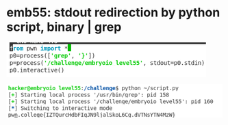 # emb55: stdout redirection by python script, binary | grep

![binary to grep](<../.gitbook/assets/image (120).png>)

![](<../.gitbook/assets/image (8) (1) (1).png>)
